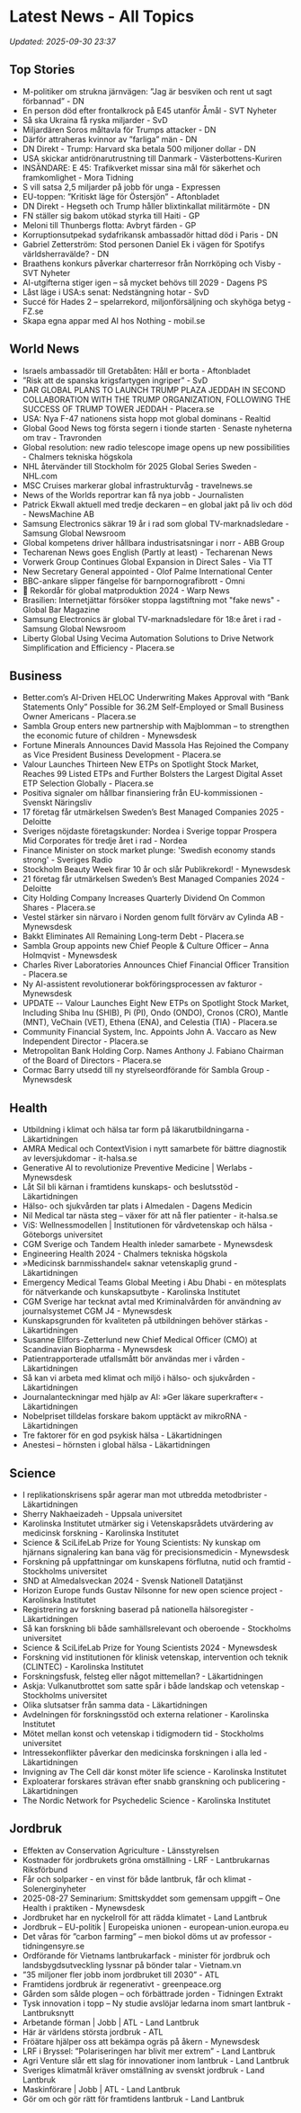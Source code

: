 # Latest News - All Topics

_Updated: 2025-09-30 23:37_

## Top Stories

- M-politiker om strukna järnvägen: ”Jag är besviken och rent ut sagt förbannad” - DN
- En person död efter frontalkrock på E45 utanför Åmål - SVT Nyheter
- Så ska Ukraina få ryska miljarder - SvD
- Miljardären Soros måltavla för Trumps attacker - DN
- Därför attraheras kvinnor av ”farliga” män - DN
- DN Direkt - Trump: Harvard ska betala 500 miljoner dollar - DN
- USA skickar antidrönarutrustning till Danmark - Västerbottens-Kuriren
- INSÄNDARE: E 45: Trafikverket missar sina mål för säkerhet och framkomlighet - Mora Tidning
- S vill satsa 2,5 miljarder på jobb för unga - Expressen
- EU-toppen: ”Kritiskt läge för Östersjön” - Aftonbladet
- DN Direkt - Hegseth och Trump håller blixtinkallat militärmöte - DN
- FN ställer sig bakom utökad styrka till Haiti - GP
- Meloni till Thunbergs flotta: Avbryt färden - GP
- Korruptionsutpekad sydafrikansk ambassadör hittad död i Paris - DN
- Gabriel Zetterström: Stod personen Daniel Ek i vägen för Spotifys världsherravälde? - DN
- Braathens konkurs påverkar charterresor från Norrköping och Visby - SVT Nyheter
- AI-utgifterna stiger igen – så mycket behövs till 2029 - Dagens PS
- Låst läge i USA:s senat: Nedstängning hotar - SvD
- Succé för Hades 2 – spelarrekord, miljonförsäljning och skyhöga betyg - FZ.se
- Skapa egna appar med AI hos Nothing - mobil.se

## World News

- Israels ambassadör till Gretabåten: Håll er borta - Aftonbladet
- ”Risk att de spanska krigsfartygen ingriper” - SvD
- DAR GLOBAL PLANS TO LAUNCH TRUMP PLAZA JEDDAH IN SECOND COLLABORATION WITH THE TRUMP ORGANIZATION, FOLLOWING THE SUCCESS OF TRUMP TOWER JEDDAH - Placera.se
- USA: Nya F-47 nationens sista hopp mot global dominans - Realtid
- Global Good News tog första segern i tionde starten · Senaste nyheterna om trav - Travronden
- Global resolution: new radio telescope image opens up new possibilities - Chalmers tekniska högskola
- NHL återvänder till Stockholm för 2025 Global Series Sweden - NHL.com
- MSC Cruises markerar global infrastrukturvåg - travelnews.se
- News of the Worlds reportrar kan få nya jobb - Journalisten
- Patrick Ekwall aktuell med tredje deckaren – en global jakt på liv och död - NewsMachine AB
- Samsung Electronics säkrar 19 år i rad som global TV-marknadsledare - Samsung Global Newsroom
- Global kompetens driver hållbara industrisatsningar i norr - ABB Group
- Techarenan News goes English (Partly at least) - Techarenan News
- Vorwerk Group Continues Global Expansion in Direct Sales - Via TT
- New Secretary General appointed - Olof Palme International Center
- BBC-ankare slipper fängelse för barnpornografibrott - Omni
- 🌾 Rekordår för global matproduktion 2024 - Warp News
- Brasilien: Internetjättar försöker stoppa lagstiftning mot "fake news" - Global Bar Magazine
- Samsung Electronics är global TV-marknadsledare för 18:e året i rad - Samsung Global Newsroom
- Liberty Global Using Vecima Automation Solutions to Drive Network Simplification and Efficiency - Placera.se

## Business

- Better.com’s AI-Driven HELOC Underwriting Makes Approval with “Bank Statements Only” Possible for 36.2M Self-Employed or Small Business Owner Americans - Placera.se
- Sambla Group enters new partnership with Majblomman – to strengthen the economic future of children - Mynewsdesk
- Fortune Minerals Announces David Massola Has Rejoined the Company as Vice President Business Development - Placera.se
- Valour Launches Thirteen New ETPs on Spotlight Stock Market, Reaches 99 Listed ETPs and Further Bolsters the Largest Digital Asset ETP Selection Globally - Placera.se
- Positiva signaler om hållbar finansiering från EU-kommissionen - Svenskt Näringsliv
- 17 företag får utmärkelsen Sweden’s Best Managed Companies 2025 - Deloitte
- Sveriges nöjdaste företagskunder: Nordea i Sverige toppar Prospera Mid Corporates för tredje året i rad - Nordea
- Finance Minister on stock market plunge: 'Swedish economy stands strong' - Sveriges Radio
- Stockholm Beauty Week firar 10 år och slår Publikrekord! - Mynewsdesk
- 21 företag får utmärkelsen Sweden’s Best Managed Companies 2024 - Deloitte
- City Holding Company Increases Quarterly Dividend On Common Shares - Placera.se
- Vestel stärker sin närvaro i Norden genom fullt förvärv av Cylinda AB - Mynewsdesk
- Bakkt Eliminates All Remaining Long-term Debt - Placera.se
- Sambla Group appoints new Chief People & Culture Officer – Anna Holmqvist - Mynewsdesk
- Charles River Laboratories Announces Chief Financial Officer Transition - Placera.se
- Ny AI-assistent revolutionerar bokföringsprocessen av fakturor - Mynewsdesk
- UPDATE -- Valour Launches Eight New ETPs on Spotlight Stock Market, Including Shiba Inu (SHIB), Pi (PI), Ondo (ONDO), Cronos (CRO), Mantle (MNT), VeChain (VET), Ethena (ENA), and Celestia (TIA) - Placera.se
- Community Financial System, Inc. Appoints John A. Vaccaro as New Independent Director - Placera.se
- Metropolitan Bank Holding Corp. Names Anthony J. Fabiano Chairman of the Board of Directors - Placera.se
- Cormac Barry utsedd till ny styrelseordförande för Sambla Group - Mynewsdesk

## Health

- Utbildning i klimat och hälsa tar form på läkar­utbildningarna - Läkartidningen
- AMRA Medical och ContextVision i nytt samarbete för bättre diagnostik av leversjukdomar - it-halsa.se
- Generative AI to revolutionize Preventive Medicine | Werlabs - Mynewsdesk
- Låt Sil bli kärnan i framtidens kunskaps- och beslutsstöd - Läkartidningen
- Hälso- och sjukvården tar plats i Almedalen - Dagens Medicin
- Nil Medical tar nästa steg – växer för att nå fler patienter - it-halsa.se
- ViS: Wellnessmodellen | Institutionen för vårdvetenskap och hälsa - Göteborgs universitet
- CGM Sverige och Tandem Health inleder samarbete - Mynewsdesk
- Engineering Health 2024 - Chalmers tekniska högskola
- »Medicinsk barnmisshandel« saknar vetenskaplig grund - Läkartidningen
- Emergency Medical Teams Global Meeting i Abu Dhabi - en mötesplats för nätverkande och kunskapsutbyte - Karolinska Institutet
- CGM Sverige har tecknat avtal med Kriminalvården för användning av journalsystemet CGM J4 - Mynewsdesk
- Kunskapsgrunden för kvaliteten på utbildningen behöver stärkas - Läkartidningen
- Susanne Ellfors-Zetterlund new Chief Medical Officer (CMO) at Scandinavian Biopharma - Mynewsdesk
- Patientrapporterade utfallsmått bör användas mer i vården - Läkartidningen
- Så kan vi arbeta med klimat och miljö i hälso- och sjukvården - Läkartidningen
- Journalanteckningar med hjälp av AI: »Ger läkare superkrafter« - Läkartidningen
- Nobelpriset tilldelas forskare bakom upptäckt av mikroRNA - Läkartidningen
- Tre faktorer för en god psykisk hälsa - Läkartidningen
- Anestesi – hörnsten i global hälsa - Läkartidningen

## Science

- I replikationskrisens spår agerar man mot utbredda metodbrister - Läkartidningen
- Sherry Nakhaeizadeh - Uppsala universitet
- Karolinska Institutet utmärker sig i Vetenskapsrådets utvärdering av medicinsk forskning - Karolinska Institutet
- Science & SciLifeLab Prize for Young Scientists: Ny kunskap om hjärnans signalering kan bana väg för precisionsmedicin - Mynewsdesk
- Forskning på uppfattningar om kunskapens förflutna, nutid och framtid - Stockholms universitet
- SND at Almedalsveckan 2024 - Svensk Nationell Datatjänst
- Horizon Europe funds Gustav Nilsonne for new open science project - Karolinska Institutet
- Registrering av forskning baserad på nationella hälsoregister - Läkartidningen
- Så kan forskning bli både samhällsrelevant och oberoende - Stockholms universitet
- Science & SciLifeLab Prize for Young Scientists 2024 - Mynewsdesk
- Forskning vid institutionen för klinisk vetenskap, intervention och teknik (CLINTEC) - Karolinska Institutet
- Forskningsfusk, felsteg eller något mittemellan? - Läkartidningen
- Askja: Vulkanutbrottet som satte spår i både landskap och vetenskap - Stockholms universitet
- Olika slutsatser från samma data - Läkartidningen
- Avdelningen för forskningsstöd och externa relationer - Karolinska Institutet
- Mötet mellan konst och vetenskap i tidigmodern tid - Stockholms universitet
- Intressekonflikter påverkar den medicinska forskningen i alla led - Läkartidningen
- Invigning av The Cell där konst möter life science - Karolinska Institutet
- Exploaterar forskares strävan efter snabb granskning och publicering - Läkartidningen
- The Nordic Network for Psychedelic Science - Karolinska Institutet

## Jordbruk

- Effekten av Conservation Agriculture - Länsstyrelsen
- Kostnader för jordbrukets gröna omställning - LRF - Lantbrukarnas Riksförbund
- Får och solparker - en vinst för både lantbruk, får och klimat - Solenerginyheter
- 2025-08-27 Seminarium: Smittskyddet som gemensam uppgift – One Health i praktiken - Mynewsdesk
- Jordbruket har en nyckelroll för att rädda klimatet - Land Lantbruk
- Jordbruk – EU-politik | Europeiska unionen - european-union.europa.eu
- Det våras för ”carbon farming” – men biokol döms ut av professor - tidningensyre.se
- Ordförande för Vietnams lantbrukarfack - minister för jordbruk och landsbygdsutveckling lyssnar på bönder talar - Vietnam.vn
- ”35 miljoner fler jobb inom jordbruket till 2030” - ATL
- Framtidens jordbruk är regenerativt - greenpeace.org
- Gården som sålde plogen – och förbättrade jorden - Tidningen Extrakt
- Tysk innovation i topp – Ny studie avslöjar ledarna inom smart lantbruk - Lantbruksnytt
- Arbetande förman | Jobb | ATL - Land Lantbruk
- Här är världens största jordbruk - ATL
- Fröätare hjälper oss att bekämpa ogräs på åkern - Mynewsdesk
- LRF i Bryssel: ”Polariseringen har blivit mer extrem” - Land Lantbruk
- Agri Venture slår ett slag för innovationer inom lantbruk - Land Lantbruk
- Sveriges klimatmål kräver omställning av svenskt jordbruk - Land Lantbruk
- Maskinförare | Jobb | ATL - Land Lantbruk
- Gör om och gör rätt för framtidens lantbruk - Land Lantbruk